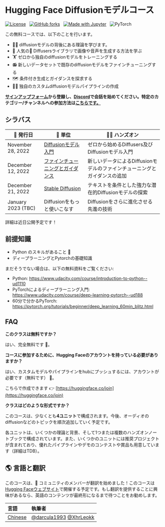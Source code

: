# Hugging Face Diffusionモデルコース

[![License](https://img.shields.io/static/v1?label=License&message=Apache&color=<Yellow>)](https://github.com/huggingface/diffusion-models-class/blob/main/LICENSE) &nbsp;
[![GitHub forks](https://img.shields.io/github/forks/huggingface/diffusion-models-class.svg?style=social&label=Fork&maxAge=2592000)](https://github.com/dhakalnirajan/diffusion-models-class) &nbsp;
[![Made with Jupyter](https://img.shields.io/badge/Made%20with-Jupyter-red?style=flat-square&logo=Jupyter)](https://jupyter.org/try) &nbsp;
![PyTorch](https://img.shields.io/badge/PyTorch-%23EE4C2C.svg?style=flat-square&logo=PyTorch&logoColor=white)

この無料コースでは、以下のことを行います。
- 👩‍🎓 diffusionモデルの背後にある理論を学びます。
- 🧨 人気の🤗 Diffusersライブラリで画像や音声を生成する方法を学ぶ
- 🏋️ ゼロから独自のdiffusionモデルをトレーニングする
- 📻 新しいデータセットで既存のdiffusionモデルをファインチューニングする
- 🗺 条件付き生成とガイダンスを探求する
- 🧑‍🔬 独自のカスタムdiffusionモデルパイプラインの作成


**[サインアップフォーム](https://huggingface.us17.list-manage.com/subscribe?u=7f57e683fa28b51bfc493d048&id=ef963b4162)**から登録し、**[Discord](https://discord.gg/aYka4Yhff9)**で会話を始めてください。特定のカテゴリー/チャンネルへの参加方法は**[こちらです。](https://discord.com/channels/879548962464493619/1014509271255367701)**

## シラバス

| 📆 発行日  | 📘 単位           | 👩‍💻 ハンズオン |
|---------------|----------------------------------------------------------|----------------------------------------------------------------------------------------------------------|
| November 28, 2022  | [Diffusionモデル入門](https://github.com/huggingface/diffusion-models-class/tree/main/unit1)| ゼロから始めるDiffusers及びDiffusionモデル入門 |
| December 12, 2022  | [ファインチューニングとガイダンス](https://github.com/huggingface/diffusion-models-class/tree/main/unit2) | 新しいデータによるDiffusionモデルのファインチューニングとガイダンスの追加 |
| December 21, 2022  | [Stable Diffusion](https://github.com/huggingface/diffusion-models-class/tree/main/unit3) | テキストを条件とした強力な潜在的Diffusionモデルの探索 |
| January 2023 (TBC)  | Diffusionをもっと使いこなす | Diffusionをさらに進化させる先進の技術 |

詳細は近日公開予定です！


## 前提知識
- Python のスキルがあること 🐍
- ディープラーニングとPytorchの基礎知識

まだそうでない場合は、以下の無料資料をご覧ください:
- Python: https://www.udacity.com/course/introduction-to-python--ud1110
- PyTorchによるディープラーニング入門: https://www.udacity.com/course/deep-learning-pytorch--ud188
- 60分で分かるPyTorch: https://pytorch.org/tutorials/beginner/deep_learning_60min_blitz.html

## FAQ
**このクラスは無料ですか？**

はい、完全無料です 🥳。


**コースに参加するために、Hugging Faceのアカウントを持っている必要がありますか？**

はい、カスタムモデルやパイプラインをhubにプッシュするには、アカウントが必要です（無料です） 🤗。

こちらで作成できます 👉 [https://huggingface.co/join](https://huggingface.co/join)


**クラスはどのような形式ですか？**

このコースは、少なくとも**4ユニット**で構成されます。今後、オーディオのdiffusionなどのトピックを順次追加していく予定です。

各ユニットは、いくつかの理論と背景、そして1つまたは複数のハンズオンノートブックで構成されています。また、いくつかのユニットには推奨プロジェクトが含まれており、優れたパイプラインやデモのコンテストや賞品も用意しています（詳細はTDB）。

## 🌎 言語と翻訳

このコースは、🤗 コミュニティのメンバーが翻訳を始めました！このコースは[Hugging Faceウェブサイト](https://huggingface.co/)で開催する予定です。もし翻訳を提供することに興味があるなら、英語のコンテンツが最終形になるまで待つことをお勧めします。

| 言語                                                                      | 執筆者 |
|:------------------------------------------------------------------------------|:-----------------------------------------------------------------------------------|
| [Chinese](https://github.com/darcula1993/diffusion-models-class-CN/blob/main/README_CN.md)     | [@darcula1993](https://github.com/darcula1993) [@XhrLeokk](https://github.com/XhrLeokk)|
